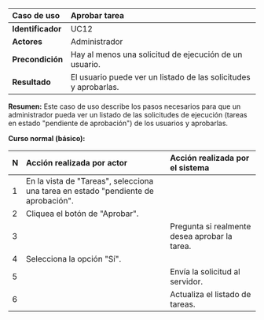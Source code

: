 | **Caso de uso**   | **Aprobar tarea**                                                |
| :---------------- | :--------------------------------------------------------------- |
| **Identificador** | UC12                                                             |
| **Actores**       | Administrador                                                    |
| **Precondición**  | Hay al menos una solicitud de ejecución de un usuario.           |
| **Resultado**     | El usuario puede ver un listado de las solicitudes y aprobarlas. |

**Resumen:**
Este caso de uso describe los pasos necesarios para que un administrador pueda ver un listado de las solicitudes de ejecución (tareas en estado "pendiente de aprobación") de los usuarios y aprobarlas.

**Curso normal (básico):**

| **N** | **Acción realizada por actor**                                                     | **Acción realizada por el sistema**           |
| :---- | :--------------------------------------------------------------------------------- | :-------------------------------------------- |
| 1     | En la vista de "Tareas", selecciona una tarea en estado "pendiente de aprobación". |                                               |
| 2     | Cliquea el botón de "Aprobar".                                                     |                                               |
| 3     |                                                                                    | Pregunta si realmente desea aprobar la tarea. |
| 4     | Selecciona la opción "Sí".                                                         |                                               |
| 5     |                                                                                    | Envía la solicitud al servidor.               |
| 6     |                                                                                    | Actualiza el listado de tareas.               |
